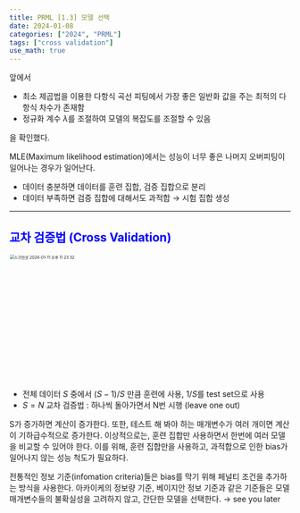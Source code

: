 ```yaml
---
title: PRML [1.3] 모델 선택
date: 2024-01-08
categories: ["2024", "PRML"]
tags: ["cross validation"]
use_math: true
---
```



앞에서
- 최소 제곱법을 이용한 다항식 곡선 피팅에서 가장 좋은 일반화 값을 주는 최적의 다항식 차수가 존재함
- 정규화 계수 $\lambda$를 조절하여 모델의 복잡도를 조절할 수 있음  

을 확인했다.

MLE(Maximum likelihood estimation)에서는 성능이 너무 좋은 나머지 오버피팅이 일어나는 경우가 일어난다.

- 데이터 충분하면 데이터를 훈련 집합, 검증 집합으로 분리
- 데이터 부족하면 검증 집합에 대해서도 과적합 → 시험 집합 생성



---



## <span style="color:blue">교차 검증법 (Cross Validation)</span>

<img width="451" alt="스크린샷 2024-01-11 오후 11 23 32" src="https://github.com/ajinjink/ajinjink/assets/105297115/689f9005-fc0a-4da3-a089-609c2f95f68e" style="zoom:50%;" alt="cross validation">

- 전체 데이터 $S$ 중에서 $(S-1)/S$ 만큼 훈련에 사용, $1/S$를 test set으로 사용
- $S=N$ 교차 검증법 : 하나씩 돌아가면서 N번 시행 (leave one out)

S가 증가하면 계산이 증가한다. 또한, 테스트 해 봐야 하는 매개변수가 여러 개이면 계산이 기하급수적으로 증가한다. 이상적으로는, 훈련 집합만 사용하면서 한번에 여러 모델을 비교할 수 있어야 한다. 이를 위해, 훈련 집합만을 사용하고, 과적합으로 인한 bias가 일어나지 않는 성능 척도가 필요하다.

전통적인 정보 기준(infomation criteria)들은 bias를 막기 위해 페널티 조건을 추가하는 방식을 사용한다. 아카이케의 정보량 기준, 베이지안 정보 기준과 같은 기준들은 모델 매개변수들의 불확실성을 고려하지 않고, 간단한 모델을 선택한다.
→ see you later